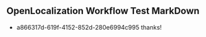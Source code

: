 ## OpenLocalization Workflow Test MarkDown
* a866317d-619f-4152-852d-280e6994c995 thanks!

<!--HONumber=Jul16_HO3-->



